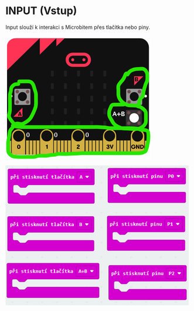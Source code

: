 # INPUT (Vstup)

Input slouží k interakci s Microbitem přes tlačítka nebo piny.

![tlacitka_vstupy](obrazky/01_input/vstupy_tlacitka.png)

![piny_vstupy](obrazky/01_input/vstupy_piny.png)

